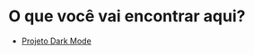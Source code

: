 # O que você vai encontrar aqui?

* [Projeto Dark Mode](https://allsilveira.github.io/dark-mode-project/)
